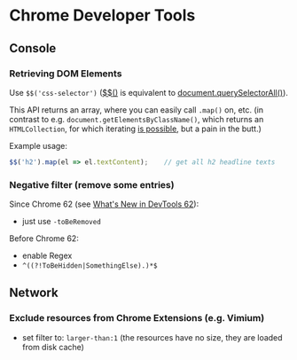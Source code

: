 # Chrome Developer Tools

## Console

### Retrieving DOM Elements

Use `$$('css-selector')`
([$$()](https://developers.google.com/web/tools/chrome-devtools/console/utilities#queryselectorall)
is equivalent to
[document.querySelectorAll()](https://developer.mozilla.org/en-US/docs/Web/API/Document/querySelectorAll)).

This API returns an array, where you can easily call `.map()` on, etc.
(in contrast to e.g. `document.getElementsByClassName()`, which returns an
`HTMLCollection`, for which iterating
[is possible](https://stackoverflow.com/a/22754453), but a pain in the butt.)

Example usage:

```js
$$('h2').map(el => el.textContent);    // get all h2 headline texts
```

### Negative filter (remove some entries)

Since Chrome 62 (see [What's New in DevTools
62](https://developers.google.com/web/updates/2017/08/devtools-release-notes#negative-filters)):

* just use `-toBeRemoved`

Before Chrome 62:

* enable Regex
* `^((?!ToBeHidden|SomethingElse).)*$`

## Network

### Exclude resources from Chrome Extensions (e.g. Vimium)

* set filter to: `larger-than:1` (the resources have no size, they are loaded
  from disk cache)
